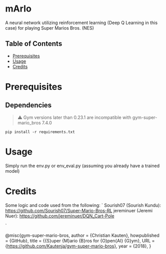 # mArIo
A neural network utilizing reinforcement learning (Deep Q Learning in this case) for playing Super Marios Bros. (NES)

## Table of Contents
- [Prerequisites](#prerequisites)
- [Usage](#usage)
- [Credits](#credits)

# Prerequisites
## Dependencies
> :warning: Gym versions later than 0.23.1 are incompatible with gym-super-mario_bros 7.4.0
```
pip install -r requirements.txt

```
# Usage
Simply run the env.py or env_eval.py (assuming you already have a trained model) 

# Credits
Some logic and code used from the following:
`
Sourish07 (Sourish Kundu): https://github.com/Sourish07/Super-Mario-Bros-RL
jereminuer (Jeremi Nuer): https://github.com/jereminuer/DQN_Cart-Pole

`

@misc{gym-super-mario-bros,
  author = {Christian Kauten},
  howpublished = {GitHub},
  title = {{S}uper {M}ario {B}ros for {O}pen{AI} {G}ym},
  URL = {https://github.com/Kautenja/gym-super-mario-bros},
  year = {2018},
}